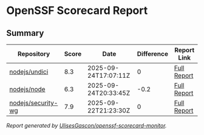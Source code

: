 # OpenSSF Scorecard Report

## Summary

| Repository | Score | Date | Difference | Report Link |
| -- | -- | -- | -- | -- |
| [nodejs/undici](https://github.com/nodejs/undici) | 8.3 | 2025-09-24T17:07:11Z | 0 | [Full Report](https://deps.dev/project/github/nodejs%2Fundici) |
| [nodejs/node](https://github.com/nodejs/node) | 6.3 | 2025-09-24T20:33:45Z | -0.2 | [Full Report](https://deps.dev/project/github/nodejs%2Fnode) |
| [nodejs/security-wg](https://github.com/nodejs/security-wg) | 7.9 | 2025-09-22T21:23:30Z | 0 | [Full Report](https://deps.dev/project/github/nodejs%2Fsecurity-wg) |

_Report generated by [UlisesGascon/openssf-scorecard-monitor](https://github.com/UlisesGascon/openssf-scorecard-monitor)._